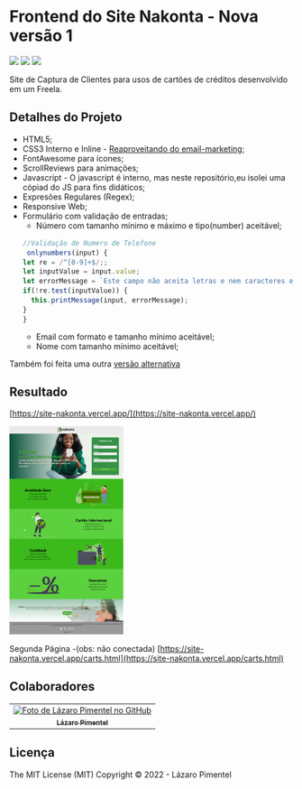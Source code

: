 # Frontend do Site Nakonta - Nova versão 1

![](https://img.shields.io/badge/HTML5-E34F26?style=for-the-badge&logo=html5&logoColor=white)
![](https://img.shields.io/badge/CSS3-1572B6?style=for-the-badge&logo=css3&logoColor=white)
![](https://img.shields.io/badge/JavaScript-F7DF1E?style=for-the-badge&logo=javascript&logoColor=black)


Site de Captura de Clientes para usos de cartões de créditos desenvolvido em um Freela.

## Detalhes do Projeto
* HTML5;
* CSS3 Interno e Inline - [Reaproveitando do email-marketing](https://github.com/Drlazinho/email-marketing-Nakonta);
* FontAwesome para ícones;
* ScrollReviews para animações;
* Javascript - O javascript é interno, mas neste repositório,eu isolei uma cópiad do JS para fins didáticos;
* Expresões Regulares (Regex);
* Responsive Web;
* Formulário com validação de entradas;
    * Número com tamanho mínimo e máximo e tipo(number) aceitável;
    ~~~~javascript
    //Validação de Numero de Telefone
     onlynumbers(input) {
    let re = /^[0-9]+$/;;
    let inputValue = input.value;
    let errorMessage = `Este campo não aceita letras e nem caracteres especiais`;
    if(!re.test(inputValue)) {
      this.printMessage(input, errorMessage);
    }
  }
    ~~~~
    * Email com formato e tamanho mínimo aceitável;
    * Nome com tamanho mínimo aceitável;

Também foi feita uma outra [versão alternativa](https://github.com/Drlazinho/site-nakonta-version-alternative)

## Resultado

[https://site-nakonta.vercel.app/](https://site-nakonta.vercel.app/)

<img src="./images/site-nakonta.png" style="width:40%">

Segunda Página -(obs: não conectada)
[https://site-nakonta.vercel.app/carts.html](https://site-nakonta.vercel.app/carts.html)

## Colaboradores

<table>
  <tr>
    <td align="center">
      <a href="#">
        <img src="https://avatars.githubusercontent.com/u/79115354?v=4" width="100px;" alt="Foto de Lázaro Pimentel no GitHub"/><br>
        <sub>
          <b>Lázaro Pimentel</b>
        </sub>
      </a>
    </td>
  </tr>
</table>

## Licença
The MIT License (MIT)
Copyright ©️ 2022 - Lázaro Pimentel
